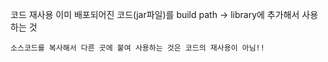 코드 재사용
	이미 배포되어진 코드(jar파일)를 build path -> library에 추가해서 사용하는 것

	소스코드를 복사해서 다른 곳에 붙여 사용하는 것은 코드의 재사용이 아님!!
	